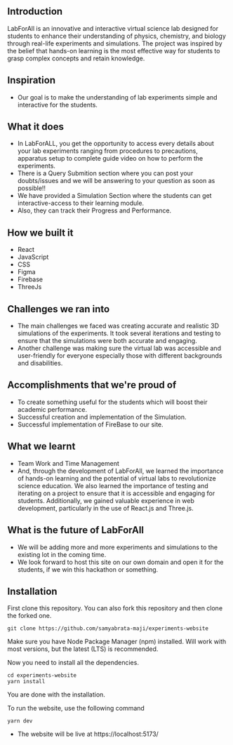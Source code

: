## Introduction

LabForAll is an innovative and interactive virtual science lab designed for students to enhance their understanding of physics, chemistry, and biology through real-life experiments and simulations. The project was inspired by the belief that hands-on learning is the most effective way for students to grasp complex concepts and retain knowledge.


## Inspiration
- Our goal is to make the understanding of lab experiments simple and interactive for the students.


## What it does

- In LabForALL, you get the opportunity to access every details about your lab experiments ranging from procedures to precautions, apparatus setup to complete guide video on how to perform the experiments.
- There is a Query Submition section where you can post your doubts/issues and we will be answering to your question as soon as possible!!
- We have provided a Simulation Section where the students can get interactive-access to their learning module.
- Also, they can track their Progress and Performance.


## How we built it

- React
- JavaScript
- CSS
- Figma
- Firebase
- ThreeJs


## Challenges we ran into

- The main challenges we faced was creating accurate and realistic 3D simulations of the experiments. It took several iterations and testing to ensure that the simulations were both accurate and engaging.
- Another challenge was making sure the virtual lab was accessible and user-friendly for everyone especially those with different backgrounds and disabilities.


## Accomplishments that we're proud of

- To create something useful for the students which will boost their academic performance.
- Successful creation and implementation of the Simulation.
- Successful implementation of FireBase to our site.


## What we learnt

- Team Work and Time Management
- And, through the development of LabForAll, we learned the importance of hands-on learning and the potential of virtual labs to revolutionize science education. We also learned the importance of testing and iterating on a project to ensure that it is accessible and engaging for students. Additionally, we gained valuable experience in web development, particularly in the use of React.js and Three.js.


## What is the future of LabForAll
- We will be adding more and more experiments and simulations to the existing lot in the coming time.
- We look forward to host this site on our own domain and open it for the students, if we win this hackathon or something.


## Installation

First clone this repository. You can also fork this repository and then clone the forked one.

```
git clone https://github.com/samyabrata-maji/experiments-website
```

Make sure you have Node Package Manager (npm) installed. Will work with most versions, but the latest (LTS) is recommended.

Now you need to install all the dependencies.
```
cd experiments-website
yarn install
```

You are done with the installation.

To run the website, use the following command
```
yarn dev
```

- The website will be live at https://localhost:5173/
